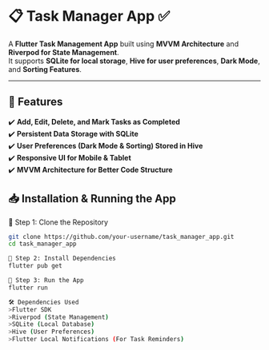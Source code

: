 # 📋 Task Manager App ✅  

A **Flutter Task Management App** built using **MVVM Architecture** and **Riverpod for State Management**.  
It supports **SQLite for local storage**, **Hive for user preferences**, **Dark Mode**, and **Sorting Features**.  

---

## 🚀 Features  
✔️ **Add, Edit, Delete, and Mark Tasks as Completed**  
✔️ **Persistent Data Storage with SQLite**  
✔️ **User Preferences (Dark Mode & Sorting) Stored in Hive**  
✔️ **Responsive UI for Mobile & Tablet**  
✔️ **MVVM Architecture for Better Code Structure**  

## 📥 Installation & Running the App  

🔹 Step 1: Clone the Repository 
```sh
git clone https://github.com/your-username/task_manager_app.git
cd task_manager_app

🔹 Step 2: Install Dependencies
flutter pub get

🔹 Step 3: Run the App
flutter run

🛠 Dependencies Used
>Flutter SDK
>Riverpod (State Management)
>SQLite (Local Database)
>Hive (User Preferences)
>Flutter Local Notifications (For Task Reminders)

